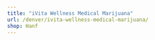 ```yaml
---
title: "iVita Wellness Medical Marijuana"
url: /denver/ivita-wellness-medical-marijuana/
shop: Hanf
---
```

